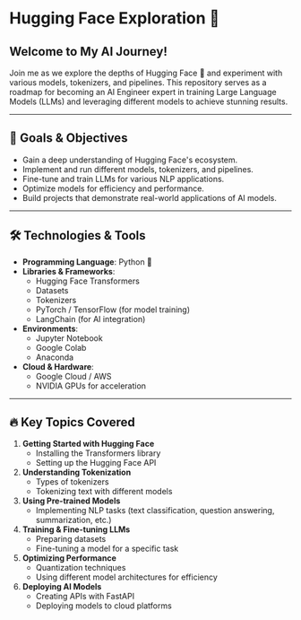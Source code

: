 # Hugging Face Exploration 🚀

## Welcome to My AI Journey!

Join me as we explore the depths of Hugging Face 🤗 and experiment with various models, tokenizers, and pipelines. This repository serves as a roadmap for becoming an AI Engineer expert in training Large Language Models (LLMs) and leveraging different models to achieve stunning results.

---

## 📌 Goals & Objectives
- Gain a deep understanding of Hugging Face's ecosystem.
- Implement and run different models, tokenizers, and pipelines.
- Fine-tune and train LLMs for various NLP applications.
- Optimize models for efficiency and performance.
- Build projects that demonstrate real-world applications of AI models.

---

## 🛠 Technologies & Tools
- **Programming Language**: Python 🐍
- **Libraries & Frameworks**:
  - Hugging Face Transformers
  - Datasets
  - Tokenizers
  - PyTorch / TensorFlow (for model training)
  - LangChain (for AI integration)
- **Environments**:
  - Jupyter Notebook
  - Google Colab
  - Anaconda
- **Cloud & Hardware**:
  - Google Cloud / AWS
  - NVIDIA GPUs for acceleration

---

## 🔥 Key Topics Covered
1. **Getting Started with Hugging Face**
   - Installing the Transformers library
   - Setting up the Hugging Face API
2. **Understanding Tokenization**
   - Types of tokenizers
   - Tokenizing text with different models
3. **Using Pre-trained Models**
   - Implementing NLP tasks (text classification, question answering, summarization, etc.)
4. **Training & Fine-tuning LLMs**
   - Preparing datasets
   - Fine-tuning a model for a specific task
5. **Optimizing Performance**
   - Quantization techniques
   - Using different model architectures for efficiency
6. **Deploying AI Models**
   - Creating APIs with FastAPI
   - Deploying models to cloud platforms
